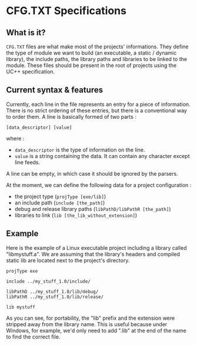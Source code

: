 # CFG.TXT Specifications

## What is it?

`CFG.TXT` files are what make most of the projects' informations. They define the type of module we want to build (an executable, a static / dynamic library), the include paths, the library paths and libraries to be linked to the module.
These files should be present in the root of projects using the UC++ specification.

## Current syntax & features

Currently, each line in the file represents an entry for a piece of information. There is no strict ordering of these entries, but there is a conventional way to order them.
A line is basically formed of two parts :
```
[data_descriptor] [value]
```
where :
- `data_descriptor` is the type of information on the line.
- `value` is a string containing the data. It can contain any character except line feeds.

A line can be empty, in which case it should be ignored by the parsers.

At the moment, we can define the following data for a project configuration :
- the project type (`projType [exe/lib]`)
- an include path (`include [the_path]`)
- debug and release library paths (`libPathD/libPathR [the_path]`)
- libraries to link (`lib [the_lib_without_extension]`)

## Example

Here is the example of a Linux executable project including a library called "libmystuff.a".
We are assuming that the library's headers and compiled static lib are located next to the project's directory.
```
projType exe

include ../my_stuff_1.0/include/

libPathD ../my_stuff_1.0/lib/debug/
libPathR ../my_stuff_1.0/lib/release/

lib mystuff
```

As you can see, for portability, the "lib" prefix and the extension were stripped away from the library name. This is useful because under Windows, for example, we'd only need to add ".lib" at the end of the name to find the correct file.